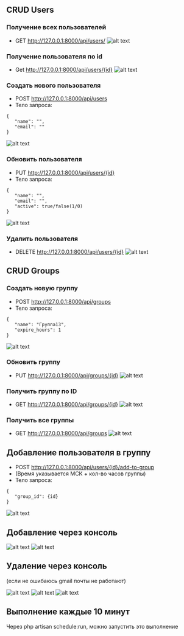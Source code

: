 ## CRUD Users
### Получение всех пользователей
- GET http://127.0.0.1:8000/api/users/
![alt text](readme-Image/image.png)
### Получение пользователя по id
- Get http://127.0.0.1:8000/api/users/{id}
![alt text](readme-Image/image-1.png)

### Создать нового пользователя
- POST http://127.0.0.1:8000/api/users
- Тело запроса:
 ```
{
    "name": "",
    "email": ""
}
 ```
![alt text](readme-Image/image-2.png)
### Обновить пользователя
- PUT http://127.0.0.1:8000/api/users/{id}
- Тело запроса:
 ```
{
    "name": "",
    "email": "",
    "active": true/false(1/0)
}
 ```
![alt text](readme-Image/image-3.png)
### Удалить пользователя
- DELETE http://127.0.0.1:8000/api/users/{id}
![alt text](readme-Image/image-4.png)

## CRUD Groups
### Создать новую группу
- POST http://127.0.0.1:8000/api/groups
- Тело запроса:
 ```
{
    "name": "Группа13",
    "expire_hours": 1
}
 ```
![alt text](readme-Image/image-5.png)
### Обновить группу
- PUT http://127.0.0.1:8000/api/groups/{id}
![alt text](readme-Image/image-6.png)

### Получить группу по ID
- GET http://127.0.0.1:8000/api/groups/{id}
![alt text](readme-Image/image-7.png)

### Получить все группы
- GET http://127.0.0.1:8000/api/groups
![alt text](readme-Image/image-8.png)

## Добавление пользователя в группу
- POST http://127.0.0.1:8000/api/users/{id}/add-to-group
- (Время указывается МСК + кол-во часов группы)
- Тело запроса:
 ```
{
    "group_id": {id}
}
 ```
![alt text](readme-Image/image-9.png)

## Добавление через консоль
![alt text](readme-Image/image-10.png)
![alt text](readme-Image/image-11.png)

## Удаление через консоль
(если не ошибаюсь gmail почты не работают)

![alt text](readme-Image/image-12.png)
![alt text](readme-Image/image-13.png)
![alt text](readme-Image/image-14.png)

## Выполнение каждые 10 минут
Через php artisan schedule:run, можно запустить это выполнение